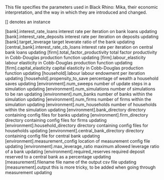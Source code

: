 This file specifies the parameters used in Black Rhino: Mika, their economic interpretation, and the way in which they are introduced and changed.

[] denotes an instance

[bank].interest_rate_loans                          interest rate per iteration on bank loans                                 updating
[bank].interest_rate_deposits                       interest rate per iteration on deposits                                   updating
[bank].target_leverage                              target leverate ratio of the bank                                         updating
[central_bank].interest_rate_cb_loans               interest rate per iteration on central bank loans                         updating
[firm].total_factor_productivity                    total factor productivity in Cobb-Douglas production function             updating
[firm].labour_elasticity                            labour elasticity in Cobb-Douglas production function                     updating
[firm].capital_elasticity                           capital elasticity in Cobb-Douglas production function                    updating
[household].labour                                  labour endowment per iteration                                            updating
[household].propensity_to_save                      percentage of wealth a household saves                                    updating
[environment].num_sweeps                            number of update steps in a simulation                                    updating
[environment].num_simulations                       number of simulations to be ran                                           updating
[environment].num_banks                             number of banks within the simulation                                     updating
[environment].num_firms                             number of firms within the simulation                                     updating
[environment].num_households                        number of households within the simulation                                updating
[environment].bank_directory                        directory containing config files for banks                               updating
[environment].firm_directory                        directory containing config files for firms                               updating
[environment].household_directory                   directory containing config files for households                          updating
[environment].central_bank_directory                directory containing config file for central bank                         updating
[environment].measurement_config                    location of measurement config file                                       updating
[environment].max_leverage_ratio                    maximum allowed leverage ratio of a bank                                  updating
[environment].required_reserves                     required deposit reserved to a central bank as a percentage               updating
[measurement].filename                              file name of the output csv file                                          updating
[measurement].output                                this is more tricky, to be added when going through measurement           updating